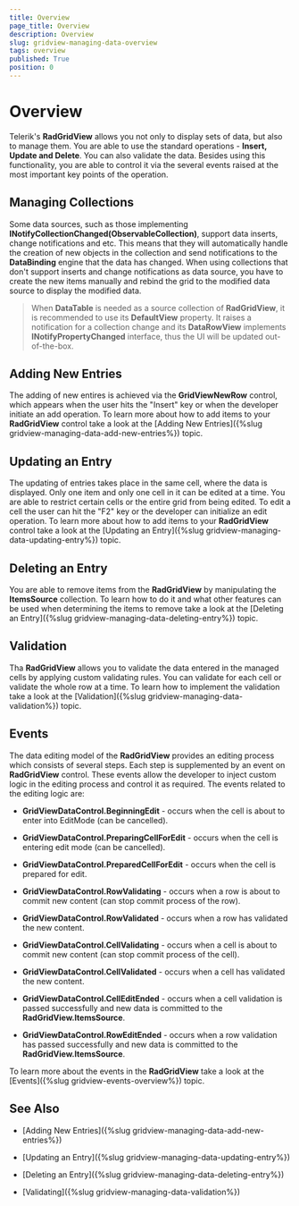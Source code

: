 ```yaml
---
title: Overview
page_title: Overview
description: Overview
slug: gridview-managing-data-overview
tags: overview
published: True
position: 0
---
```


# Overview

Telerik's __RadGridView__ allows you not only to display sets of data, but also to manage them. You are able to use the standard operations - __Insert, Update and Delete__. You can also validate the data. Besides using this functionality, you are able to control it via the several events raised at the most important key points of the operation.

## Managing Collections

Some data sources, such as those implementing __INotifyCollectionChanged(ObservableCollection<T>)__, support data inserts, change notifications and etc. This means that they will automatically handle the creation of new objects in the collection and send notifications to the __DataBinding__ engine that the data has changed. When using collections that don't support inserts and change notifications as data source, you have to create the new items manually and rebind the grid to the modified data source to display the modified data.

> When __DataTable__ is needed as a source collection of __RadGridView__, it is recommended to use its __DefaultView__ property. It raises a notification for a collection change and its __DataRowView__ implements __INotifyPropertyChanged__ interface, thus the UI will be updated out-of-the-box.

## Adding New Entries

The adding of new entires is achieved via the __GridViewNewRow__ control, which appears when the user hits the "Insert" key or when the developer initiate an add operation. To learn more about how to add items to your __RadGridView__ control take a look at the [Adding New Entries]({%slug gridview-managing-data-add-new-entries%}) topic.

## Updating an Entry

The updating of entries takes place in the same cell, where the data is displayed. Only one item and only one cell in it can be edited at a time. You are able to restrict certain cells or the entire grid from being edited. To edit a cell the user can hit the "F2" key or the developer can initialize an edit operation. To learn more about how to add items to your __RadGridView__ control take a look at the [Updating an Entry]({%slug gridview-managing-data-updating-entry%}) topic.

## Deleting an Entry

You are able to remove items from the __RadGridView__ by manipulating the __ItemsSource__ collection. To learn how to do it and what other features can be used when determining the items to remove take a look at the [Deleting an Entry]({%slug gridview-managing-data-deleting-entry%}) topic.

## Validation

Tha __RadGridView__ allows you to validate the data entered in the managed cells by applying custom validating rules. You can validate for each cell or validate the whole row at a time. To learn how to implement the validation take a look at the [Validation]({%slug gridview-managing-data-validation%}) topic.

## Events

The data editing model of the __RadGridView__ provides an editing process which consists of several steps. Each step is supplemented by an event on __RadGridView__ control. These events allow the developer to inject custom logic in the editing process and control it as required. The events related to the editing logic are:

* __GridViewDataControl.BeginningEdit__ - occurs when the cell is about to enter into EditMode (can be cancelled).

* __GridViewDataControl.PreparingCellForEdit__ - occurs when the cell is entering edit mode (can be cancelled).

* __GridViewDataControl.PreparedCellForEdit__ - occurs when the cell is prepared for edit.

* __GridViewDataControl.RowValidating__ - occurs when a row is about to commit new content (can stop commit process of the row).

* __GridViewDataControl.RowValidated__ - occurs when a row has validated the new content.

* __GridViewDataControl.CellValidating__ - occurs when a cell is about to commit new content (can stop commit process of the cell).

* __GridViewDataControl.CellValidated__ - occurs when a cell has validated the new content.

* __GridViewDataControl.CellEditEnded__ - occurs when a cell validation is passed successfully and new data is committed to the __RadGridView.ItemsSource__.

* __GridViewDataControl.RowEditEnded__ - occurs when a row validation has passed successfully and new data is committed to the __RadGridView.ItemsSource__.

To learn more about the events in the __RadGridView__ take a look at the [Events]({%slug gridview-events-overview%}) topic.

## See Also

 * [Adding New Entries]({%slug gridview-managing-data-add-new-entries%})

 * [Updating an Entry]({%slug gridview-managing-data-updating-entry%})

 * [Deleting an Entry]({%slug gridview-managing-data-deleting-entry%})

 * [Validating]({%slug gridview-managing-data-validation%})
